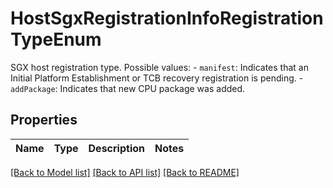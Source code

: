 # HostSgxRegistrationInfoRegistrationTypeEnum

SGX host registration type.  Possible values: - `manifest`: Indicates that an Initial Platform Establishment   or TCB recovery registration is pending. - `addPackage`: Indicates that new CPU package was added. 

## Properties
Name | Type | Description | Notes
------------ | ------------- | ------------- | -------------

[[Back to Model list]](../README.md#documentation-for-models) [[Back to API list]](../README.md#documentation-for-api-endpoints) [[Back to README]](../README.md)


